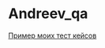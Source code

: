 # Andreev_qa
[Пример моих тест кейсов](https://docs.google.com/spreadsheets/d/1_3BpBg985IAZDhPtOsFZDL4WDK6sQodMfRCPETexBDA/edit?usp=sharing)